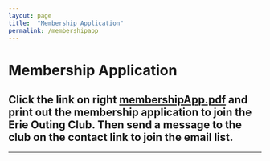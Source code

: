```yaml
---
layout: page
title:  "Membership Application"
permalink: /membershipapp
---
```


# Membership Application


## Click the link on right  [membershipApp.pdf](assets/pdf/membershipApp2022.pdf) and print out the membership application to join the Erie Outing Club. Then send a message to the club on the contact link to join the email list.




 



__________________________________________________________________________